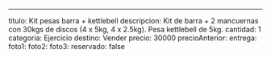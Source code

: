 ---
titulo: Kit pesas barra + kettlebell
descripcion: Kit de barra + 2 mancuernas con 30kgs de discos (4 x 5kg, 4 x 2.5kg).
  Pesa kettlebell de 5kg.
cantidad: 1
categoria: Ejercicio
destino: Vender
precio: 30000
precioAnterior: 
entrega: 
foto1: 
foto2: 
foto3: 
reservado: false
